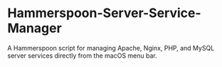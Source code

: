 # Hammerspoon-Server-Service-Manager
A Hammerspoon script for managing Apache, Nginx, PHP, and MySQL server services directly from the macOS menu bar.
